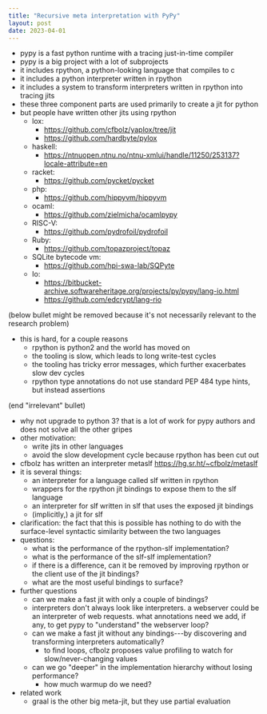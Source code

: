 ```yaml
---
title: "Recursive meta interpretation with PyPy"
layout: post
date: 2023-04-01
---
```


* pypy is a fast python runtime with a tracing just-in-time compiler
* pypy is a big project with a lot of subprojects
* it includes rpython, a python-looking language that compiles to c
* it includes a python interpreter written in rpython
* it includes a system to transform interpreters written in rpython into
  tracing jits
* these three component parts are used primarily to create a jit
  for python
* but people have written other jits using rpython
  * lox:
    * https://github.com/cfbolz/yaplox/tree/jit
    * https://github.com/hardbyte/pylox
  * haskell:
    * https://ntnuopen.ntnu.no/ntnu-xmlui/handle/11250/253137?locale-attribute=en
  * racket:
    * https://github.com/pycket/pycket
  * php:
    * https://github.com/hippyvm/hippyvm
  * ocaml:
    * https://github.com/zielmicha/ocamlpypy
  * RISC-V:
    * https://github.com/pydrofoil/pydrofoil
  * Ruby:
    * https://github.com/topazproject/topaz
  * SQLite bytecode vm:
    * https://github.com/hpi-swa-lab/SQPyte
  * Io:
    * https://bitbucket-archive.softwareheritage.org/projects/py/pypy/lang-io.html
    * https://github.com/edcrypt/lang-rio

(below bullet might be removed because it's not necessarily relevant to the
research problem)

* this is hard, for a couple reasons
  * rpython is python2 and the world has moved on
  * the tooling is slow, which leads to long write-test cycles
  * the tooling has tricky error messages, which further exacerbates slow dev
    cycles
  * rpython type annotations do not use standard PEP 484 type hints, but
    instead assertions

(end "irrelevant" bullet)

* why not upgrade to python 3? that is a lot of work for pypy authors and does
  not solve all the other gripes
* other motivation:
  * write jits in other languages
  * avoid the slow development cycle because rpython has been cut out
* cfbolz has written an interpreter metaslf https://hg.sr.ht/~cfbolz/metaslf
* it is several things:
  * an interpreter for a language called slf written in rpython
  * wrappers for the rpython jit bindings to expose them to the slf language
  * an interpreter for slf written in slf that uses the exposed jit bindings
  * (implicitly,) a jit for slf
* clarification: the fact that this is possible has nothing to do with the
  surface-level syntactic similarity between the two languages
* questions:
  * what is the performance of the rpython-slf implementation?
  * what is the performance of the slf-slf implementation?
  * if there is a difference, can it be removed by improving rpython or the
    client use of the jit bindings?
  * what are the most useful bindings to surface?
* further questions
  * can we make a fast jit with only a couple of bindings?
  * interpreters don't always look like interpreters. a webserver could be an
    interpreter of web requests. what annotations need we add, if any, to get
    pypy to "understand" the webserver loop?
  * can we make a fast jit without any bindings---by discovering and
    transforming interpreters automatically?
    * to find loops, cfbolz proposes value profiling to watch for
      slow/never-changing values
  * can we go "deeper" in the implementation hierarchy without losing
    performance?
    * how much warmup do we need?
* related work
  * graal is the other big meta-jit, but they use partial evaluation
